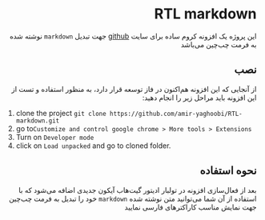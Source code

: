 <h1 id="rtl-markdown" dir="rtl">RTL markdown</h1>
<p dir="rtl">این پروژه یک افزونه کروم ساده برای سایت <a href="www.github.com">github</a> جهت تبدیل <code>markdown</code> نوشته شده به فرمت چب‌چین می‌باشد </p>
<h2 id="-" dir="rtl">نصب</h2>
<p dir="rtl">از آنجایی که این افزونه هم‌اکنون در فاز توسعه قرار دارد، به منظور استفاده و تست از این افزونه باید مراحل زیر را انجام دهید:</p>
<ol>
<li>clone the project <code>git clone https://github.com/amir-yaghoobi/RTL-markdown.git</code></li>
<li>go to<code>Customize and control google chrome &gt; More tools &gt; Extensions</code></li>
<li>Turn on <code>Developer mode</code></li>
<li>click on <code>Load unpacked</code> and go to cloned folder.</li>
</ol>
<h2 id="-" dir="rtl">نحوه استفاده</h2>
<p dir="rtl">بعد از فعال‌سازی افزونه در تولبار ادیتور گیت‌هاب آیکون جدیدی اضافه می‌شود که با استفاده از آن شما می‌توانید متن نوشته شده <code>markdown</code> خود را تبدیل به فرمت چب‌چین جهت نمایش مناسب کاراکتر‌های فارسی نمایید</p>

